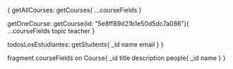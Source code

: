 {
  getAllCourses: getCourses{
    ...courseFields
  }
  
  getOneCourse: getCourse(id: "5e8ff89d21b1e50d5dc7a086"){
    ...courseFields
    topic
    teacher
  }
  
  todosLosEstudiantes: getStudents{
    _id
    name
    email
  }
}

fragment courseFields on Course{
  _id
  title
  description
  people{
    _id
    name
  }
}
